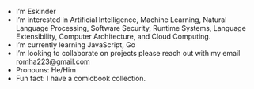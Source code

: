 - I’m Eskinder
- I’m interested in Artificial Intelligence, Machine Learning, Natural Language Processing, Software Security, Runtime Systems, Language Extensibility, Computer Architecture, and Cloud Computing.
- I’m currently learning JavaScript, Go
- I’m looking to collaborate on projects please reach out with my email romha223@gmail.com
- Pronouns: He/Him
- Fun fact: I have a comicbook collection.

<!---
efitsum/efitsum is a ✨ special ✨ repository because its `README.md` (this file) appears on your GitHub profile.
You can click the Preview link to take a look at your changes.
--->
